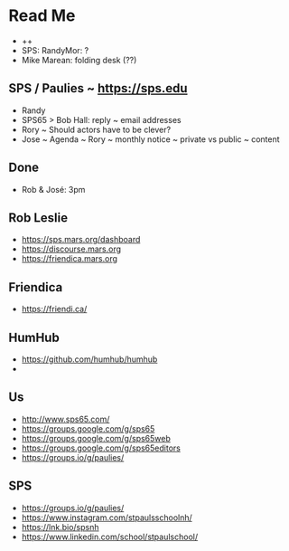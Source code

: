 # Read Me

* ++
* SPS: RandyMor: ?
* Mike Marean: folding desk (??)

## SPS / Paulies ~ <a href="https://sps.edu">https://sps.edu</a>

* Randy
* SPS65 &gt; Bob Hall: reply ~ email addresses
* Rory ~ Should actors have to be clever?
* Jose ~ Agenda ~ Rory ~ monthly notice ~ private vs public ~ content

## Done

* Rob &amp; José: 3pm


## Rob Leslie

* https://sps.mars.org/dashboard
* https://discourse.mars.org
* https://friendica.mars.org

## Friendica

* https://friendi.ca/

## HumHub

* https://github.com/humhub/humhub
*

## Us

* http://www.sps65.com/
* https://groups.google.com/g/sps65
* https://groups.google.com/g/sps65web
* https://groups.google.com/g/sps65editors
* https://groups.io/g/paulies/

## SPS

* https://groups.io/g/paulies/
* https://www.instagram.com/stpaulsschoolnh/
* https://lnk.bio/spsnh
* https://www.linkedin.com/school/stpaulschool/

